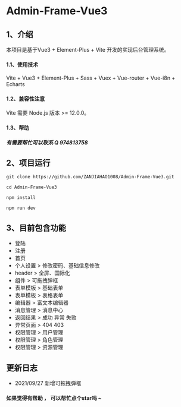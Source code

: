 # Admin-Frame-Vue3
## 1、介绍
本项目是基于Vue3 + Element-Plus + Vite 开发的实现后台管理系统。

#### 1.1、使用技术
Vite + Vue3 + Element-Plus + Sass + Vuex + Vue-router + Vue-i8n + Echarts
#### 1.2、兼容性注意
Vite 需要 Node.js 版本 >= 12.0.0。
#### 1.3、帮助
##### 有需要帮忙可以联系 Q 974813758

## 2、项目运行
`git clone https://github.com/ZANJIAHAO1008/Admin-Frame-Vue3.git`

`cd Admin-Frame-Vue3`

`npm install `

`npm run dev`



## 3、目前包含功能

- 登陆
- 注册
- 首页
- 个人设置 > 修改密码、基础信息修改
- header > 全屏、国际化
- 组件 > 可拖拽弹框
- 表单模板 > 基础表单
- 表单模板 > 表格表单
- 编辑器  > 富文本编辑器
- 消息管理 > 消息中心
- 返回结果 > 成功 异常 失败
- 异常页面 > 404  403
- 权限管理 > 用户管理
- 权限管理 > 角色管理
- 权限管理 > 资源管理



## 更新日志

- 2021/09/27   新增可拖拽弹框









#### 如果觉得有帮助 ， 可以帮忙点个star吗 ~

